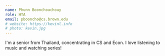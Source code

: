 ```yaml
---
name: Phunn Boonchouchouy
role: HTA
email: pbooncho@cs.brown.edu
# website: https://kevinl.info
# photo: kevin.jpg
---
```


I'm a senior from Thailand, concentrating in CS and Econ. I love listening to music and watching series!
